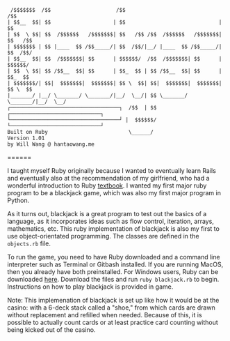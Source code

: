      /$$$$$$$  /$$                     /$$                               /$$
    | $$__  $$| $$                    | $$                              | $$
    | $$  \ $$| $$  /$$$$$$   /$$$$$$$| $$   /$$ /$$  /$$$$$$   /$$$$$$$| $$   /$$
    | $$$$$$$ | $$ |____  $$ /$$_____/| $$  /$$/|__/ |____  $$ /$$_____/| $$  /$$/
    | $$__  $$| $$  /$$$$$$$| $$      | $$$$$$/  /$$  /$$$$$$$| $$      | $$$$$$/
    | $$  \ $$| $$ /$$__  $$| $$      | $$_  $$ | $$ /$$__  $$| $$      | $$_  $$
    | $$$$$$$/| $$|  $$$$$$$|  $$$$$$$| $$ \  $$| $$|  $$$$$$$|  $$$$$$$| $$ \  $$
    |_______/ |__/ \_______/ \_______/|__/  \__/| $$ \_______/ \_______/|__/  \__/
    ┌───────────────────────────────────┐  /$$  | $$ ┌─────────────────────────────┐
    └───────────────────────────────────┘ |  $$$$$$/ └─────────────────────────────┘
    Built on Ruby                          \______/
    Version 1.01
    by Will Wang @ hantaowang.me
======

I taught myself Ruby originally because I wanted to eventually learn Rails and eventually also at the recommendation of my girlfriend, who had a wonderful introduction to Ruby [textbook](https://pine.fm/LearnToProgram/). I wanted my first major ruby program to be a blackjack game, which was also my first major program in Python. 

As it turns out, blackjack is a great program to test out the basics of a language, as it incorporates ideas such as flow control, iteration, arrays, mathematics, etc. This ruby implementation of blackjack is also my first to use object-orientated programming. The classes are defined in the `objects.rb` file. 

To run the game, you need to have Ruby downloaded and a command line interpreter such as Terminal or Gitbash installed. If you are running MacOS, then you already have both preinstalled. For Windows users, Ruby can be downloaded [here]("https://www.ruby-lang.org/en/"). Download the files and run `ruby blackjack.rb` to begin. Instructions on how to play blackjack is provided in game.

Note: This implemenation of blackjack is set up like how it would be at the casino: with a 6-deck stack called a "shoe," from which cards are drawn without replacement and refilled when needed. Because of this, it is possible to actually count cards or at least practice card counting without being kicked out of the casino. 
